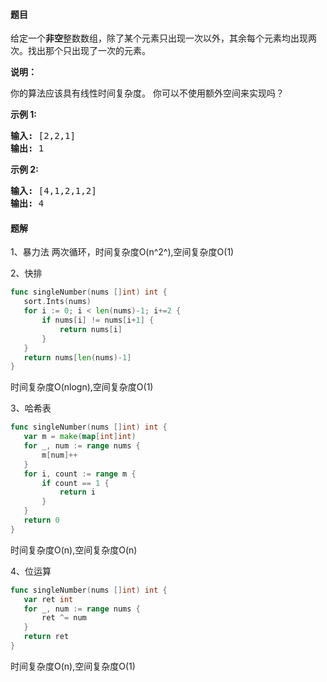 #### 题目
<p>给定一个<strong>非空</strong>整数数组，除了某个元素只出现一次以外，其余每个元素均出现两次。找出那个只出现了一次的元素。</p>

<p><strong>说明：</strong></p>

<p>你的算法应该具有线性时间复杂度。 你可以不使用额外空间来实现吗？</p>

<p><strong>示例 1:</strong></p>

<pre><strong>输入:</strong> [2,2,1]
<strong>输出:</strong> 1
</pre>

<p><strong>示例&nbsp;2:</strong></p>

<pre><strong>输入:</strong> [4,1,2,1,2]
<strong>输出:</strong> 4</pre>


 #### 题解
 1、暴力法
 两次循环，时间复杂度O(n^2^),空间复杂度O(1)
 
 2、快排
 ```go
func singleNumber(nums []int) int {
	sort.Ints(nums)
	for i := 0; i < len(nums)-1; i+=2 {
		if nums[i] != nums[i+1] {
			return nums[i]
		}
	}
	return nums[len(nums)-1]
}
```
 时间复杂度O(nlogn),空间复杂度O(1)
 
 3、哈希表
 ```go
func singleNumber(nums []int) int {
	var m = make(map[int]int)
	for _, num := range nums {
		m[num]++
	}
	for i, count := range m {
		if count == 1 {
			return i
		}
	}
	return 0
}
```
 时间复杂度O(n),空间复杂度O(n)
 
 4、位运算
 ```go
func singleNumber(nums []int) int {
	var ret int
	for _, num := range nums {
		ret ^= num
	}
	return ret
}
```
 时间复杂度O(n),空间复杂度O(1)